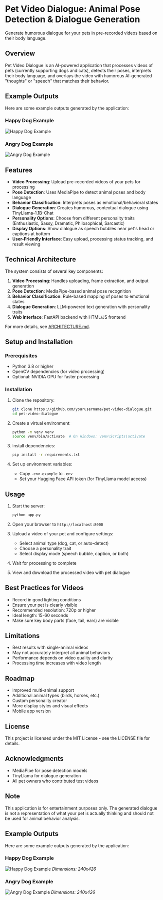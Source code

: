 # Pet Video Dialogue: Animal Pose Detection & Dialogue Generation

Generate humorous dialogue for your pets in pre-recorded videos based on their body language.

## Overview

Pet Video Dialogue is an AI-powered application that processes videos of pets (currently supporting dogs and cats), detects their poses, interprets their body language, and overlays the video with humorous AI-generated "thoughts" or "speech" that matches their behavior.

## Example Outputs

Here are some example outputs generated by the application:

### Happy Dog Example
![Happy Dog Example](sample_output/sample_happy_output.gif)

### Angry Dog Example
![Angry Dog Example](sample_output/sample_angry_output.gif)

## Features

- **Video Processing**: Upload pre-recorded videos of your pets for processing
- **Pose Detection**: Uses MediaPipe to detect animal poses and body language
- **Behavior Classification**: Interprets poses as emotional/behavioral states
- **Dialogue Generation**: Creates humorous, contextual dialogue using TinyLlama-1.1B-Chat
- **Personality Options**: Choose from different personality traits (Enthusiastic, Sassy, Dramatic, Philosophical, Sarcastic)
- **Display Options**: Show dialogue as speech bubbles near pet's head or captions at bottom
- **User-Friendly Interface**: Easy upload, processing status tracking, and result viewing

## Technical Architecture

The system consists of several key components:

1. **Video Processing**: Handles uploading, frame extraction, and output generation
2. **Pose Detection**: MediaPipe-based animal pose recognition
3. **Behavior Classification**: Rule-based mapping of poses to emotional states
4. **Dialogue Generation**: LLM-powered text generation with personality traits
5. **Web Interface**: FastAPI backend with HTML/JS frontend

For more details, see [ARCHITECTURE.md](ARCHITECTURE.md).

## Setup and Installation

### Prerequisites

- Python 3.8 or higher
- OpenCV dependencies (for video processing)
- Optional: NVIDIA GPU for faster processing

### Installation

1. Clone the repository:
   ```bash
   git clone https://github.com/yourusername/pet-video-dialogue.git
   cd pet-video-dialogue
   ```

2. Create a virtual environment:
   ```bash
   python -m venv venv
   source venv/bin/activate  # On Windows: venv\Scripts\activate
   ```

3. Install dependencies:
   ```bash
   pip install -r requirements.txt
   ```

4. Set up environment variables:
   - Copy `.env.example` to `.env`
   - Set your Hugging Face API token (for TinyLlama model access)

## Usage

1. Start the server:
   ```bash
   python app.py
   ```

2. Open your browser to `http://localhost:8000`

3. Upload a video of your pet and configure settings:
   - Select animal type (dog, cat, or auto-detect)
   - Choose a personality trait
   - Select display mode (speech bubble, caption, or both)

4. Wait for processing to complete

5. View and download the processed video with pet dialogue

## Best Practices for Videos

- Record in good lighting conditions
- Ensure your pet is clearly visible
- Recommended resolution: 720p or higher
- Ideal length: 15-60 seconds
- Make sure key body parts (face, tail, ears) are visible

## Limitations

- Best results with single-animal videos
- May not accurately interpret all animal behaviors
- Performance depends on video quality and clarity
- Processing time increases with video length

## Roadmap

- Improved multi-animal support
- Additional animal types (birds, horses, etc.)
- Custom personality creator
- More display styles and visual effects
- Mobile app version

## License

This project is licensed under the MIT License - see the LICENSE file for details.

## Acknowledgments

- MediaPipe for pose detection models
- TinyLlama for dialogue generation
- All pet owners who contributed test videos

## Note

This application is for entertainment purposes only. The generated dialogue is not a representation of what your pet is actually thinking and should not be used for animal behavior analysis.

## Example Outputs

Here are some example outputs generated by the application:

### Happy Dog Example
![Happy Dog Example](output/gifs/happy_output.gif)
*Dimensions: 240x426*

### Angry Dog Example
![Angry Dog Example](output/gifs/angry_output.gif)
*Dimensions: 240x426* 
